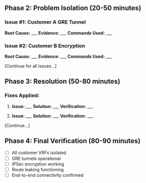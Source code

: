 ## Phase 2: Problem Isolation (20-50 minutes)
### Issue #1: Customer A GRE Tunnel
**Root Cause:** ___
**Evidence:** ___
**Commands Used:** ___

### Issue #2: Customer B Encryption
**Root Cause:** ___
**Evidence:** ___
**Commands Used:** ___

[Continue for all issues...]

## Phase 3: Resolution (50-80 minutes)
### Fixes Applied:
1. **Issue:** ___
   **Solution:** ___
   **Verification:** ___

2. **Issue:** ___
   **Solution:** ___
   **Verification:** ___

[Continue...]

## Phase 4: Final Verification (80-90 minutes)
- [ ] All customer VRFs isolated
- [ ] GRE tunnels operational
- [ ] IPSec encryption working
- [ ] Route leaking functioning
- [ ] End-to-end connectivity confirmed
